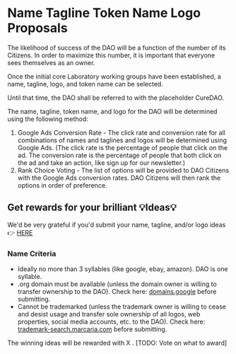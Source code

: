 # Name Tagline Token Name Logo Proposals

The likelihood of success of the DAO will be a function of the number of its Citizens. In order to maximize this number, it is important that everyone sees themselves as an owner.

Once the initial core Laboratory working groups have been established, a name, tagline, logo, and token name can be selected.

Until that time, the DAO shall be referred to with the placeholder CureDAO.

The name, tagline, token name, and logo for the DAO will be determined using the following method:

1. Google Ads Conversion Rate - The click rate and conversion rate for all combinations of names and taglines and logos will be determined using Google Ads. (The click rate is the percentage of people that click on the ad. The conversion rate is the percentage of people that both click on the ad and take an action, like sign up for our newsletter.)
2. Rank Choice Voting - The list of options will be provided to DAO Citizens with the Google Ads conversion rates. DAO Citizens will then rank the options in order of preference.

## Get rewards for your brilliant 💡Ideas💡

We'd be very grateful if you'd submit your name, tagline, and/or logo ideas 👉 [HERE](https://forms.gle/Yf6TGNxR5zrYf9EG7)

### Name Criteria

* Ideally no more than 3 syllables (like google, ebay, amazon). DAO is one syllable.
* .org domain must be available (unless the domain owner is willing to transfer ownership to the DAO). Check here: [domains.google](https://domains.google) before submitting.
* Cannot be trademarked (unless the trademark owner is willing to cease and desist usage and transfer sole ownership of all logos, web properties, social media accounts, etc. to the DAO). Check here: [trademark-search.marcaria.com](https://trademark-search.marcaria.com) before submitting.

The winning ideas will be rewarded with X . \[TODO: Vote on what to award]
